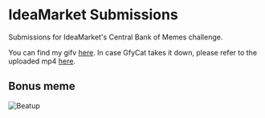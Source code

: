 # IdeaMarket Submissions
Submissions for IdeaMarket's Central Bank of Memes challenge.

You can find my gifv [here](https://gfycat.com/shadybruisedcrocodile).
In case GfyCat takes it down, please refer to the uploaded mp4 [here](https://github.com/samuelemarro/IdeaMarket-Submissions/releases/tag/0.0.1).


## Bonus meme
![Beatup](https://user-images.githubusercontent.com/13946873/113212837-9b590c80-9277-11eb-99af-c503ddcedc93.png)
